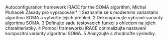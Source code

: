 Autoconfiguration framework iRACE for the SOMA algorithm, Michal Pluhacek
Zásady pro vypracování*	
  1	Seznamte se s moderními variantami algoritmu SOMA a vytvořte jejich přehled.
	2	Dekomponujte vybrané varianty algoritmu SOMA.
	3	Definujte sadu testovacích funkcí s ohledem na jejich charakteristiky.
	4	Pomocí frameworku iRACE optimalizujte nastavení kompozitní varianty algoritmu SOMA.
	5	Analyzujte a zhodnoťte výsledky.
